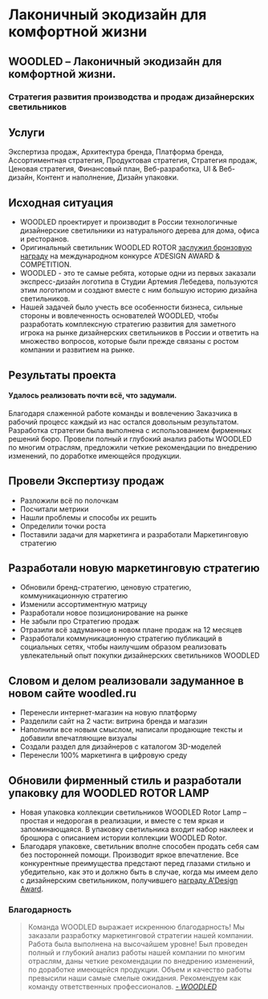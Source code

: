 # Лаконичный экодизайн для комфортной жизни

## WOODLED – Лаконичный экодизайн для комфортной жизни.

### Стратегия развития производства и продаж дизайнерских светильников

## Услуги

Экспертиза продаж, Архитектура бренда, Платформа бренда, Ассортиментная стратегия, Продуктовая стратегия, Стратегия продаж, Ценовая стратегия, Финансовый план, Веб-разработка, UI & Веб-дизайн, Контент и наполнение, Дизайн упаковки.

## Исходная ситуация

* WOODLED проектирует и производит в России технологичные дизайнерские светильники из натурального дерева для дома, офиса и ресторанов.
* Оригинальный светильник WOODLED ROTOR [заслужил бронзовую награду](https://competition.adesignaward.com/design.php?ID=52111) на международном конкурсе A’DESIGN AWARD & COMPETITION.
* WOODLED - это те самые ребята, которые одни из первых заказали экспресс-дизайн логотипа в Студии Артемия Лебедева, пользуются этим логотипом и создают вместе с ним большую историю дизайна светильников.
* Нашей задачей было учесть все особенности бизнеса, сильные стороны и вовлеченность основателей WOODLED, чтобы разработать комплексную стратегию развития для заметного игрока на рынке дизайнерских светильников в России и ответить на множество вопросов, которые были прежде связаны с ростом компании и развитием на рынке.

## Результаты проекта

#### Удалось реализовать почти всё, что задумали.

Благодаря слаженной работе команды и вовлечению Заказчика в рабочий процесс каждый из нас остался довольным результатом. Разработка стратегии была выполнена с использованием фирменных решений бюро. Провели полный и глубокий анализ работы WOODLED по многим отраслям, предложили четкие рекомендации по внедрению изменений, по доработке имеющейся продукции.

## Провели Экспертизу продаж

* Разложили всё по полочкам
* Посчитали метрики
* Нашли проблемы и способы их решить
* Определили точки роста
* Поставили задачи для маркетинга и разработали Маркетинговую стратегию

## Разработали новую маркетинговую стратегию

* Обновили бренд-стратегию, ценовую стратегию, коммуникационную стратегию
* Изменили ассортиментную матрицу
* Разработали новое позиционирование на рынке
* Не забыли про Стратегию продаж
* Отразили всё задуманное в новом плане продаж на 12 месяцев
* Разработали коммуникационную стратегию публикаций в социальных сетях, чтобы наилучшим образом реализовать увлекательный опыт покупки дизайнерских светильников WOODLED

## Cловом и делом реализовали задуманное в новом сайте woodled.ru

* Перенесли интернет-магазин на новую платформу
* Разделили сайт на 2 части: витрина бренда и магазин
* Наполнили все новым смыслом, написали продающие тексты и добавили впечатляющие визуалы
* Создали раздел для дизайнеров с каталогом 3D-моделей
* Перенесли 100% маркетинга в цифровую среду

## Обновили фирменный стиль и разработали упаковку для WOODLED ROTOR LAMP

* Новая упаковка коллекции светильников WOODLED Rotor Lamp – простая и недорогая в реализации, и вместе с тем яркая и запоминающаяся. В упаковку светильника входит набор наклеек и брошюра с описанием истории коллекции WOODLED Rotor.
* Благодаря упаковке, светильник вполне способен продать себя сам без посторонней помощи. Производит яркое впечатление. Все конкурентные преимущества предстают перед глазами стильно и убедительно, как это и должно быть в случае, когда мы имеем дело с дизайнерским светильником, получившего [награду A'Design Award](https://competition.adesignaward.com/design.php?ID=52111).

### Благодарность

> Команда WOODLED выражает искреннюю благодарность! Мы заказали разработку маркетинговой стратегии нашей компании. Работа была выполнена на высочайшем уровне! Был проведен полный и глубокий анализ работы нашей компании по многим отраслям, даны четкие рекомендации по внедрению изменений, по доработке имеющейся продукции. Объем и качество работы превысили наши самые смелые ожидания. Рекомендуем как команду ответственных профессионалов. [_- WOODLED_](https://woodled.ru/)

<br>
